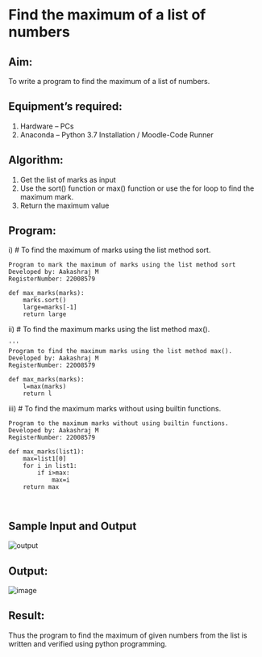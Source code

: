 # Find the maximum of a list of numbers
## Aim:
To write a program to find the maximum of a list of numbers.
## Equipment’s required:
1.	Hardware – PCs
2.	Anaconda – Python 3.7 Installation / Moodle-Code Runner
## Algorithm:
1.	Get the list of marks as input
2.	Use the sort() function or max() function or use the for loop to find the maximum mark.
3.	Return the maximum value
## Program:

i)	# To find the maximum of marks using the list method sort.
```
Program to mark the maximum of marks using the list method sort
Developed by: Aakashraj M 
RegisterNumber: 22008579

def max_marks(marks):
    marks.sort()
    large=marks[-1]
    return large
```

ii)	# To find the maximum marks using the list method max().
```
''' 
Program to find the maximum marks using the list method max().
Developed by: Aakashraj M
RegisterNumber: 22008579 

def max_marks(marks):
    l=max(marks)
    return l
```

iii) # To find the maximum marks without using builtin functions.
```
Program to the maximum marks without using builtin functions.
Developed by: Aakashraj M
RegisterNumber: 22008579

def max_marks(list1):
    max=list1[0]
    for i in list1:
        if i>max:
            max=i
    return max



```
## Sample Input and Output
![output](./img/max_marks1.jpg) 

## Output:
![image](https://user-images.githubusercontent.com/121117266/214043902-7f7d551e-1f3a-4e20-a098-60ee52fed0c5.png)

## Result:
Thus the program to find the maximum of given numbers from the list is written and verified using python programming.
